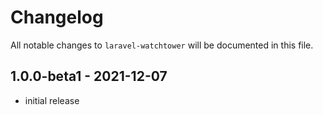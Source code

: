 # Changelog

All notable changes to `laravel-watchtower` will be documented in this file.

## 1.0.0-beta1 - 2021-12-07

- initial release
